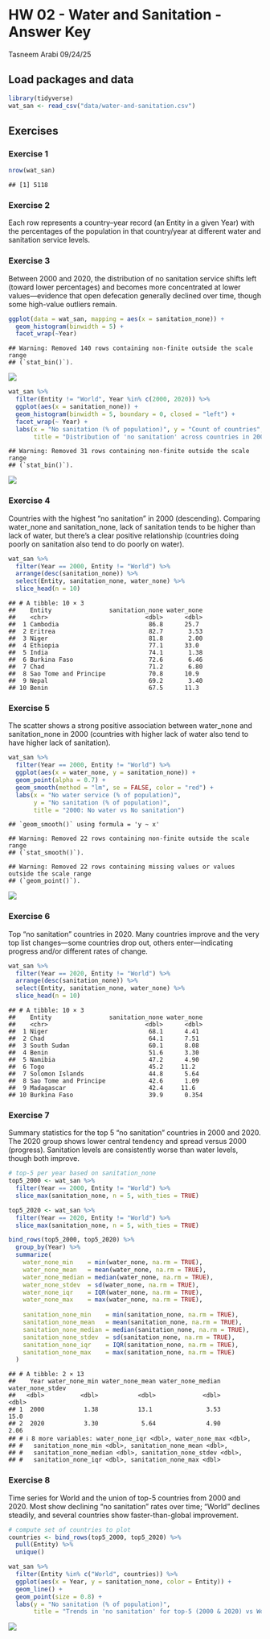HW 02 - Water and Sanitation - Answer Key
================
Tasneem Arabi
09/24/25

## Load packages and data

``` r
library(tidyverse)
wat_san <- read_csv("data/water-and-sanitation.csv")
```

## Exercises

### Exercise 1

``` r
nrow(wat_san)
```

    ## [1] 5118

### Exercise 2

Each row represents a country–year record (an Entity in a given Year)
with the percentages of the population in that country/year at different
water and sanitation service levels.

### Exercise 3

Between 2000 and 2020, the distribution of no sanitation service shifts
left (toward lower percentages) and becomes more concentrated at lower
values—evidence that open defecation generally declined over time,
though some high-value outliers remain.

``` r
ggplot(data = wat_san, mapping = aes(x = sanitation_none)) +
  geom_histogram(binwidth = 5) +
  facet_wrap(~Year)
```

    ## Warning: Removed 140 rows containing non-finite outside the scale range
    ## (`stat_bin()`).

![](hw-02-starter_files/figure-gfm/unnamed-chunk-2-1.png)<!-- -->

``` r
wat_san %>% 
  filter(Entity != "World", Year %in% c(2000, 2020)) %>% 
  ggplot(aes(x = sanitation_none)) +
  geom_histogram(binwidth = 5, boundary = 0, closed = "left") +
  facet_wrap(~ Year) +
  labs(x = "No sanitation (% of population)", y = "Count of countries",
       title = "Distribution of 'no sanitation' across countries in 2000 vs 2020")
```

    ## Warning: Removed 31 rows containing non-finite outside the scale range
    ## (`stat_bin()`).

![](hw-02-starter_files/figure-gfm/no-sanitation-years-1.png)<!-- -->

### Exercise 4

Countries with the highest “no sanitation” in 2000 (descending).
Comparing water_none and sanitation_none, lack of sanitation tends to be
higher than lack of water, but there’s a clear positive relationship
(countries doing poorly on sanitation also tend to do poorly on water).

``` r
wat_san %>% 
  filter(Year == 2000, Entity != "World") %>% 
  arrange(desc(sanitation_none)) %>% 
  select(Entity, sanitation_none, water_none) %>% 
  slice_head(n = 10)
```

    ## # A tibble: 10 × 3
    ##    Entity                sanitation_none water_none
    ##    <chr>                           <dbl>      <dbl>
    ##  1 Cambodia                         86.8      25.7 
    ##  2 Eritrea                          82.7       3.53
    ##  3 Niger                            81.8       2.00
    ##  4 Ethiopia                         77.1      33.0 
    ##  5 India                            74.1       1.38
    ##  6 Burkina Faso                     72.6       6.46
    ##  7 Chad                             71.2       6.80
    ##  8 Sao Tome and Principe            70.8      10.9 
    ##  9 Nepal                            69.2       3.40
    ## 10 Benin                            67.5      11.3

### Exercise 5

The scatter shows a strong positive association between water_none and
sanitation_none in 2000 (countries with higher lack of water also tend
to have higher lack of sanitation).

``` r
wat_san %>% 
  filter(Year == 2000, Entity != "World") %>% 
  ggplot(aes(x = water_none, y = sanitation_none)) +
  geom_point(alpha = 0.7) +
  geom_smooth(method = "lm", se = FALSE, color = "red") +
  labs(x = "No water service (% of population)", 
       y = "No sanitation (% of population)",
       title = "2000: No water vs No sanitation")
```

    ## `geom_smooth()` using formula = 'y ~ x'

    ## Warning: Removed 22 rows containing non-finite outside the scale range
    ## (`stat_smooth()`).

    ## Warning: Removed 22 rows containing missing values or values outside the scale range
    ## (`geom_point()`).

![](hw-02-starter_files/figure-gfm/all-2000-plot-1.png)<!-- -->

### Exercise 6

Top “no sanitation” countries in 2020. Many countries improve and the
very top list changes—some countries drop out, others enter—indicating
progress and/or different rates of change.

``` r
wat_san %>% 
  filter(Year == 2020, Entity != "World") %>% 
  arrange(desc(sanitation_none)) %>% 
  select(Entity, sanitation_none, water_none) %>% 
  slice_head(n = 10)
```

    ## # A tibble: 10 × 3
    ##    Entity                sanitation_none water_none
    ##    <chr>                           <dbl>      <dbl>
    ##  1 Niger                            68.1      4.41 
    ##  2 Chad                             64.1      7.51 
    ##  3 South Sudan                      60.1      8.08 
    ##  4 Benin                            51.6      3.30 
    ##  5 Namibia                          47.2      4.90 
    ##  6 Togo                             45.2     11.2  
    ##  7 Solomon Islands                  44.8      5.64 
    ##  8 Sao Tome and Principe            42.6      1.09 
    ##  9 Madagascar                       42.4     11.6  
    ## 10 Burkina Faso                     39.9      0.354

### Exercise 7

Summary statistics for the top 5 “no sanitation” countries in 2000 and
2020. The 2020 group shows lower central tendency and spread versus 2000
(progress). Sanitation levels are consistently worse than water levels,
though both improve.

``` r
# top-5 per year based on sanitation_none
top5_2000 <- wat_san %>% 
  filter(Year == 2000, Entity != "World") %>% 
  slice_max(sanitation_none, n = 5, with_ties = TRUE)

top5_2020 <- wat_san %>% 
  filter(Year == 2020, Entity != "World") %>% 
  slice_max(sanitation_none, n = 5, with_ties = TRUE)

bind_rows(top5_2000, top5_2020) %>% 
  group_by(Year) %>% 
  summarize(
    water_none_min    = min(water_none, na.rm = TRUE),
    water_none_mean   = mean(water_none, na.rm = TRUE),
    water_none_median = median(water_none, na.rm = TRUE),
    water_none_stdev  = sd(water_none, na.rm = TRUE),
    water_none_iqr    = IQR(water_none, na.rm = TRUE),
    water_none_max    = max(water_none, na.rm = TRUE),
    
    sanitation_none_min    = min(sanitation_none, na.rm = TRUE),
    sanitation_none_mean   = mean(sanitation_none, na.rm = TRUE),
    sanitation_none_median = median(sanitation_none, na.rm = TRUE),
    sanitation_none_stdev  = sd(sanitation_none, na.rm = TRUE),
    sanitation_none_iqr    = IQR(sanitation_none, na.rm = TRUE),
    sanitation_none_max    = max(sanitation_none, na.rm = TRUE)
  )  
```

    ## # A tibble: 2 × 13
    ##    Year water_none_min water_none_mean water_none_median water_none_stdev
    ##   <dbl>          <dbl>           <dbl>             <dbl>            <dbl>
    ## 1  2000           1.38           13.1               3.53            15.0 
    ## 2  2020           3.30            5.64              4.90             2.06
    ## # ℹ 8 more variables: water_none_iqr <dbl>, water_none_max <dbl>,
    ## #   sanitation_none_min <dbl>, sanitation_none_mean <dbl>,
    ## #   sanitation_none_median <dbl>, sanitation_none_stdev <dbl>,
    ## #   sanitation_none_iqr <dbl>, sanitation_none_max <dbl>

### Exercise 8

Time series for World and the union of top-5 countries from 2000 and
2020. Most show declining “no sanitation” rates over time; “World”
declines steadily, and several countries show faster-than-global
improvement.

``` r
# compute set of countries to plot
countries <- bind_rows(top5_2000, top5_2020) %>% 
  pull(Entity) %>% 
  unique()

wat_san %>% 
  filter(Entity %in% c("World", countries)) %>% 
  ggplot(aes(x = Year, y = sanitation_none, color = Entity)) +
  geom_line() +
  geom_point(size = 0.8) +
  labs(y = "No sanitation (% of population)",
       title = "Trends in 'no sanitation' for top-5 (2000 & 2020) vs World")
```

![](hw-02-starter_files/figure-gfm/country-global-changes-1.png)<!-- -->
